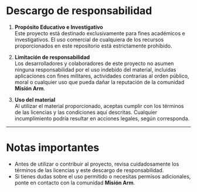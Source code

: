 # Descargo de responsabilidad

1. **Propósito Educativo e Investigativo**  
   Este proyecto está destinado exclusivamente para fines académicos e investigativos. El uso comercial de cualquiera de los recursos proporcionados en este repositorio está estrictamente prohibido.

2. **Limitación de responsabilidad**  
   Los desarrolladores y colaboradores de este proyecto no asumen ninguna responsabilidad por el uso indebido del material, incluidas aplicaciones con fines militares, actividades contrarias al orden público, moral o cualquier uso que pueda dañar la reputación de la comunidad **Misión Arm**.

3. **Uso del material**  
   Al utilizar el material proporcionado, aceptas cumplir con los términos de las licencias y las condiciones aquí descritas. Cualquier incumplimiento podría resultar en acciones legales, según corresponda.

---

# Notas importantes
- Antes de utilizar o contribuir al proyecto, revisa cuidadosamente los términos de las licencias y este descargo de responsabilidad.
- Si tienes dudas sobre el uso permitido o necesitas permisos adicionales, ponte en contacto con la comunidad **Misión Arm**.
